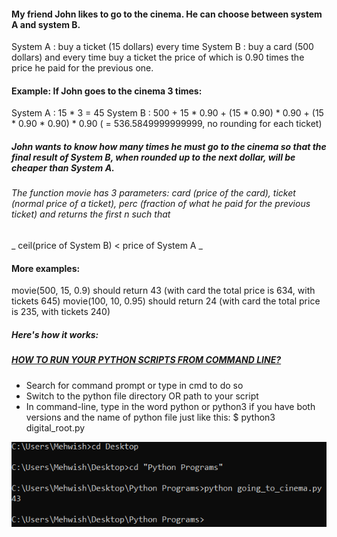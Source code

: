 #### My friend John likes to go to the cinema. He can choose between system A and system B.

System A : buy a ticket (15 dollars) every time
System B : buy a card (500 dollars) and every time buy a ticket the price of which is 0.90 times the price he paid for the previous one.

#### Example: If John goes to the cinema 3 times:

System A : 15 * 3 = 45
System B : 500 + 15 * 0.90 + (15 * 0.90) * 0.90 + (15 * 0.90 * 0.90) * 0.90 ( = 536.5849999999999, no rounding for each ticket)

##### John wants to know how many times he must go to the cinema so that the final result of System B, when rounded up to the next dollar, will be cheaper than System A.

###### The function movie has 3 parameters: card (price of the card), ticket (normal price of a ticket), perc (fraction of what he paid for the previous ticket) and returns the first n such that

_ ceil(price of System B) < price of System A _
#### More examples:

movie(500, 15, 0.9) should return 43 
    (with card the total price is 634, with tickets 645)
movie(100, 10, 0.95) should return 24 
    (with card the total price is 235, with tickets 240)
##### Here's how it works:

##### [HOW TO RUN YOUR PYTHON SCRIPTS FROM COMMAND LINE?](https://docs.python.org/3/faq/windows.html)
* Search for command prompt or type in cmd to do so
* Switch to the python file directory OR path to your script
* In command-line, type in the word python or python3 if you have both versions and the name of python file just like this: $ python3 digital_root.py

![Run Python Script](https://github.com/MishiCodes/Python/blob/master/Going%20to%20Cinema%20Program/going_to_cinema.PNG)
